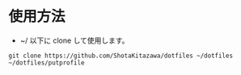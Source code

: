 # 使用方法

* ~/ 以下に clone して使用します。

```
git clone https://github.com/ShotaKitazawa/dotfiles ~/dotfiles
~/dotfiles/putprofile
```

